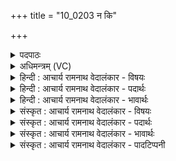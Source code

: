 +++
title = "10_0203 न कि"

+++
<details><summary>पदपाठः</summary>

न꣢। कि꣣। इन्द्र। त्व꣢त्। उ꣡त्त꣢꣯रम्। न। ज्या꣡यः꣢꣯। अ꣣स्ति। वृत्रहन्। वृत्र। हन्। न꣢। कि꣣। एव꣢म्। य꣡था꣢꣯। त्वम्। २०३।
</details>

<details><summary>अधिमन्त्रम् (VC)</summary>

- इन्द्रः
- वामदेवो गौतमः
- गायत्री
- षड्जः
- ऐन्द्रं काण्डम्
</details>

<details><summary>हिन्दी : आचार्य रामनाथ वेदालंकार - विषयः</summary>

अगले मन्त्र में इन्द्र परमात्मा का महत्त्व प्रतिपादित किया गया है।
</details>

<details><summary>हिन्दी : आचार्य रामनाथ वेदालंकार - पदार्थः</summary>

पदार्थान्वय -  हे (इन्द्र) परमात्मन् ! (त्वत्) तुझसे (उत्तरः) गुणों में अधिक प्रशस्त (न कि) कोई नहीं है। हे (वृत्रहन्) विघ्नों के विनाशक ! (न) न ही कोई (ज्यायः) तुझसे आयु में अधिक बड़ा (अस्ति) है। (न कि) न ही (एवम्) ऐसा है, (यथा) जैसा (त्वम्) तू है ॥१०॥
</details>

<details><summary>हिन्दी : आचार्य रामनाथ वेदालंकार - भावार्थः</summary>

भावार्थ -  अति विशाल भी इस ब्रह्माण्ड में जिससे अधिक गुणवान् और जिससे अधिक वृद्ध दूसरा कोई नहीं है, उस जगदीश्वर की सबको श्रद्धा से पूजा करनी चाहिए ॥१०॥ इस दशति में इन्द्र परमात्मा के प्रति ज्ञान, कर्म, उपासनारूप सोम अर्पण करने, उसका स्तुति-गान करने, उससे धन की याचना करने, उसका महत्त्व वर्णन करने और इन्द्र नाम से आचार्य, राजा तथा सूर्य का भी वर्णन करने के कारण इस दशति के विषय की पूर्व दशति के विषय के साथ सङ्गति है ॥ तृतीय प्रपाठक में प्रथम अर्ध की प्रथम दशति समाप्त ॥ द्वितीय अध्याय में नवम खण्ड समाप्त ॥
</details>

<details><summary>संस्कृत : आचार्य रामनाथ वेदालंकार - विषयः</summary>

अथेन्द्रस्य परमात्मनो महत्त्वं प्रतिपादयति।
</details>

<details><summary>संस्कृत : आचार्य रामनाथ वेदालंकार - पदार्थः</summary>

पदार्थान्वय -  हे (इन्द्र) परमात्मन् ! (त्वत्) त्वामपेक्ष्य (उत्तरम्) गुणैः प्रशस्यतरम् (न कि) नैव किमपि अस्ति। हे (वृत्रहन्) विघ्नविनाशक ! (न) नैव किमपि (ज्यायः) आयुषि वृद्धतरम्। अत्र ईयसुन् प्रत्यये वृद्धस्य च। अ० ५।३।६२ इत्यनेन वृद्धस्य ज्य इत्यादेशः। (न कि) नैव (एवम्) एतादृशम् अस्ति (यथा) यादृशः (त्वम्) त्वम् असि। उक्तं च श्वेताश्वतरेऽपि—न तत्समश्चाभ्यधिकश्च दृश्यते। श्वेता० ६।८ इति ॥१०॥२
</details>

<details><summary>संस्कृत : आचार्य रामनाथ वेदालंकार - भावार्थः</summary>

भावार्थ -  सुविशालेऽप्यस्मिन् ब्रह्माण्डे यस्माद् गुणवत्तरं वृद्धतरं वा किञ्चिन्नास्ति, स जगदीश्वरः सर्वैः श्रद्धया संपूजनीयः ॥१०॥ अत्रेन्द्रं प्रति ज्ञानकर्मोपासनारूपसोमार्पणात्, तत्स्तुतिगानात्, ततो रयियाचनात्, तन्महत्त्ववर्णनाद्, इन्द्रनाम्नाऽऽचार्यनृपतिसूर्याणां चापि वर्णनादेतद्दशत्यर्थस्य पूर्वदशत्यर्थेन सह सङ्गतिरस्तीति वेद्यम् ॥ इति तृतीये प्रपाठके प्रथमार्धे प्रथमा दशतिः। इति द्वितीयाध्याये नवमः खण्डः ॥
</details>

<details><summary>संस्कृत : आचार्य रामनाथ वेदालंकार - पादटिप्पनी</summary>

टिप्पनी -   १. ऋ० ४।३०।१, नकिरिन्द्र त्वदुत्तरो न ज्यायाँ अस्ति वृत्रहन्। नकिरेवा यथा त्वम् ॥ इति पाठः। २. ऋग्भाष्ये दयानन्दर्षिर्मन्त्रमिमम् यः सर्वेभ्यः श्रेष्ठो भवेत् तमेव राजानं कुरुत इति विषये व्याख्यातवान्।
</details>
